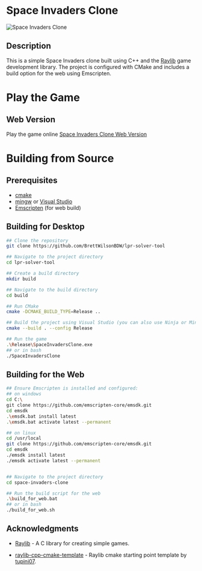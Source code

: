 # Space Invaders Clone

![Space Invaders Clone](https://www.brettwilsondev.com//assets/images/space-invaders-clone.webp)

## Description

This is a simple Space Invaders clone built using C++ and the [Raylib](https://www.raylib.com/) game development library. The project is configured with CMake and includes a build option for the web using Emscripten.

# Play the Game

## Web Version

Play the game online [Space Invaders Clone Web Version](https://www.atbdw.com/space-invaders-clone)

# Building from Source

## Prerequisites
- [cmake](https://cmake.org/)
- [mingw](https://sourceforge.net/projects/mingw-w64/files/Toolchains%20targetting%20Win64/Personal%20Builds/mingw-builds/8.1.0/threads-posix/seh/) or [Visual Studio](https://visualstudio.microsoft.com/)
- [Emscripten](https://github.com/emscripten-core/emsdk) (for web build)

## Building for Desktop

```bash
## Clone the repository
git clone https://github.com/BrettWilsonBDW/lpr-solver-tool

## Navigate to the project directory
cd lpr-solver-tool

## Create a build directory
mkdir build

## Navigate to the build directory
cd build

## Run CMake
cmake -DCMAKE_BUILD_TYPE=Release ..

## Build the project using Visual Studio (you can also use Ninja or MinGW)
cmake --build . --config Release

## Run the game
.\Release\SpaceInvadersClone.exe
## or in bash
./SpaceInvadersClone

```
## Building for the Web

```bash
## Ensure Emscripten is installed and configured:
## on windows
cd C:\
git clone https://github.com/emscripten-core/emsdk.git
cd emsdk
.\emsdk.bat install latest
.\emsdk.bat activate latest --permanent

## on linux
cd /usr/local
git clone https://github.com/emscripten-core/emsdk.git
cd emsdk
./emsdk install latest
./emsdk activate latest --permanent


## Navigate to the project directory
cd space-invaders-clone

## Run the build script for the web
.\build_for_web.bat 
## or in bash 
./build_for_web.sh
```

## Acknowledgments

- [Raylib](https://www.raylib.com/) - A C library for creating simple games.

- [raylib-cpp-cmake-template](https://github.com/tupini07/raylib-cpp-cmake-template) - Raylib cmake starting point template by [tupini07](https://github.com/tupini07).
